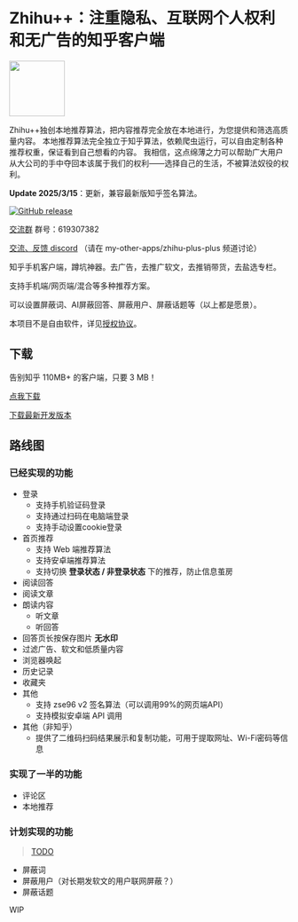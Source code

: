 # Zhihu++：注重隐私、互联网个人权利和无广告的知乎客户端

<img src="misc/zhihu_shit.png" width="100" height="100" />

Zhihu++独创本地推荐算法，把内容推荐完全放在本地进行，为您提供和筛选高质量内容。
本地推荐算法完全独立于知乎算法，依赖爬虫运行，可以自由定制各种推荐权重，保证看到自己想看的内容。
我相信，这点绵薄之力可以帮助广大用户从大公司的手中夺回本该属于我们的权利——选择自己的生活，不被算法奴役的权利。

**Update 2025/3/15**：更新，兼容最新版知乎签名算法。

[![GitHub release](https://img.shields.io/github/v/release/zly2006/zhihu-plus-plus)](https://github.com/zly2006/zhihu-plus-plus/releases)

[交流群](https://qm.qq.com/q/Rz6KFswFoK) 群号：619307382

[交流、反馈 discord](https://discord.gg/YCPFZV5XSA) （请在 my-other-apps/zhihu-plus-plus 频道讨论）

知乎手机客户端，蹲坑神器。去广告，去推广软文，去推销带货，去盐选专栏。

支持手机端/网页端/混合等多种推荐方案。

可以设置屏蔽词、AI屏蔽回答、屏蔽用户、屏蔽话题等（以上都是愿景）。

本项目不是自由软件，详见[授权协议](LICENSE.md)。

## 下载

告别知乎 110MB+ 的客户端，只要 3 MB！

[点我下载](https://github.com/zly2006/zhihu-plus-plus/releases)

[下载最新开发版本](https://github.com/zly2006/zhihu-plus-plus/releases/tag/nightly)

## 路线图

### 已经实现的功能

- 登录
  - 支持手机验证码登录
  - 支持通过扫码在电脑端登录
  - 支持手动设置cookie登录
- 首页推荐
  - 支持 Web 端推荐算法
  - 支持安卓端推荐算法
  - 支持切换 **登录状态 / 非登录状态** 下的推荐，防止信息茧房
- 阅读回答
- 阅读文章
- 朗读内容
  - 听文章
  - 听回答
- 回答页长按保存图片 **无水印**
- 过滤广告、软文和低质量内容
- 浏览器唤起
- 历史记录
- 收藏夹
- 其他
  - 支持 zse96 v2 签名算法（可以调用99%的网页端API）
  - 支持模拟安卓端 API 调用
- 其他（非知乎）
  - 提供了二维码扫码结果展示和复制功能，可用于提取网址、Wi-Fi密码等信息

### 实现了一半的功能

- 评论区
- 本地推荐

### 计划实现的功能

> [TODO](TODO.md)

- 屏蔽词
- 屏蔽用户（对长期发软文的用户联网屏蔽？）
- 屏蔽话题

WIP
